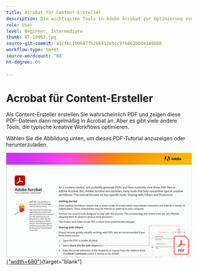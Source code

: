 ```yaml
---
title: Acrobat für Content-Ersteller
description: Die wichtigsten Tools in Adobe Acrobat zur Optimierung von Kreativ-Workflows kennenlernen.
role: User
level: Beginner, Intermediate
thumb: KT-10962.jpg
source-git-commit: a1cfbc100607fb266412e9cc9f6862bbde148680
workflow-type: tm+mt
source-wordcount: '68'
ht-degree: 0%

---
```


# Acrobat für Content-Ersteller

Als Content-Ersteller erstellen Sie wahrscheinlich PDF und zeigen diese PDF-Dateien dann regelmäßig in Acrobat an. Aber es gibt viele andere Tools, die typische kreative Workflows optimieren.

Wählen Sie die Abbildung unten, um dieses PDF-Tutorial anzuzeigen oder herunterzuladen.

[![Bild der ersten Seite des Tutorials](assets/Acrobatforcontentcreators.png){&quot;width=680&quot;}](assets/AcrobatforContentCreators.pdf){target=&quot;blank&quot;}
